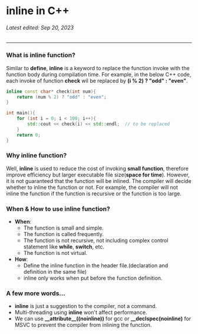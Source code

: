 # inline in C++
###### Latest edited: Sep 20, 2023
***
### What is inline function?
Similar to **define**, **inline** is a keyword to replace the function invoke with the function body during compilation time. For example, in the below C++ code, each invoke of function **check** wil be replaced by **(i % 2) ? "odd" : "even"**.
```cpp
inline const char* check(int num){
    return (num % 2) ? "odd" : "even";
}

int main(){
    for (int i = 0; i < 100; i++){
        std::cout << check(i) << std::endl;  // to be replaced
    }
    return 0;
}
```
### Why inline function?
Well, **inline** is used to reduce the cost of invoking **small function**, therefore improve efficiency but larger executable file size(**space for time**). However, it is not guaranteed that the function will be inlined. The compiler will decide whether to inline the function or not. For example, the compiler will not inline the function if the function is recursive or the function is too large.

### When & How to use inline function?
- **When**: 
    - The function is small and simple.
    - The function is called frequently.
    - The function is not recursive, not including complex control statement like **while**, **switch**, etc.
    - The function is not virtual.
- **How**:
    - Define the inline function in the header file.(declaration and definition in the same file)
    - inline only works when put before the function definition.

### A few more words...
- **inline** is just a suggestion to the compiler, not a command.
- Multi-threading using **inline** won't affect performance.
- We can use **\_\_attribute\_\_((noinline))** for gcc or **\_\_declspec(noinline)** for MSVC to prevent the compiler from inlining the function.
